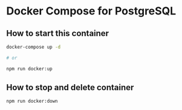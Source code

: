 # Docker Compose for PostgreSQL

## How to start this container

```bash
docker-compose up -d

# or

npm run docker:up
```

## How to stop and delete container

```bash
npm run docker:down
```
